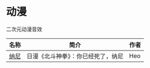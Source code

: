 # 动漫

二次元动漫音效

| 名称  | 简介 | 作者 |
|-----|----|--------|
| [纳尼](/动漫/audios/纳尼-1705211070.muyu) | 日漫《北斗神拳》：你已经死了，纳尼   |   Heo     |